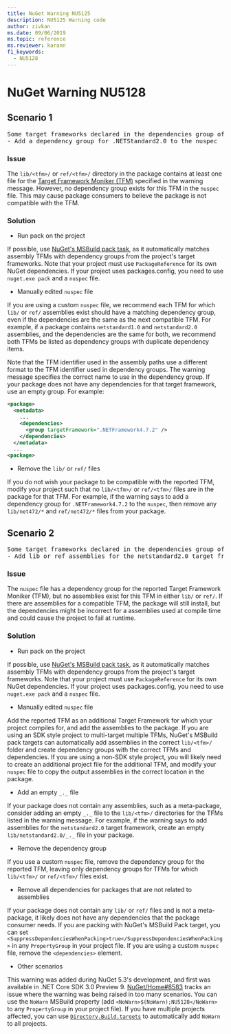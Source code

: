 ```yaml
---
title: NuGet Warning NU5125
description: NU5125 Warning code
author: zivkan
ms.date: 09/06/2019
ms.topic: reference
ms.reviewer: karann
f1_keywords: 
  - NU5128
---
```


# NuGet Warning NU5128

## Scenario 1

<pre>Some target frameworks declared in the dependencies group of the nuspec and the lib/ref folder do not have exact matches in the other location. Consult the list of actions below:
- Add a dependency group for .NETStandard2.0 to the nuspec</pre>

### Issue

The `lib/<tfm>/` or `ref/<tfm>/` directory in the package contains at least one file for the [Target Framework Moniker (TFM)](../target-frameworks.md) specified in the warning message. However, no dependency group exists for this TFM in the `nuspec` file. This may cause package consumers to believe the package is not compatible with the TFM.

### Solution

* Run pack on the project

If possible, use [NuGet's MSBuild pack task](../msbuild-targets.md), as it automatically matches assembly TFMs with dependency groups from the project's target frameworks. Note that your project must use `PackageReference` for its own NuGet dependencies. If your project uses packages.config, you need to use `nuget.exe pack` and a `nuspec` file.

* Manually edited `nuspec` file

If you are using a custom `nuspec` file, we recommend each TFM for which `lib/` or `ref/` assemblies exist should have a matching dependency group, even if the dependencies are the same as the next compatible TFM. For example, if a package contains `netstandard1.0` and `netstandard2.0` assemblies, and the dependencies are the same for both, we recommend both TFMs be listed as dependency groups with duplicate dependency items.

Note that the TFM identifier used in the assembly paths use a different format to the TFM identifier used in dependency groups. The warning message specifies the correct name to use in the dependency group. If your package does not have any dependencies for that target framework, use an empty group. For example:

```xml
<package>
  <metadata>
    ...
    <dependencies>
      <group targetFramework=".NETFramework4.7.2" />
    </dependencies>
  </metadata>
  ...
<package>
```

* Remove the `lib/` or `ref/` files

If you do not wish your package to be compatible with the reported TFM, modify your project such that no `lib/<tfm>/` or `ref/<tfm>/` files are in the package for that TFM. For example, if the warning says to add a dependency group for `.NETFramework4.7.2` to the `nuspec`, then remove any `lib/net472/*` and `ref/net472/*` files from your package.

## Scenario 2

<pre>Some target frameworks declared in the dependencies group of the nuspec and the lib/ref folder do not have exact matches in the other location. Consult the list of actions below:
- Add lib or ref assemblies for the netstandard2.0 target framework</pre>

### Issue

The `nuspec` file has a dependency group for the reported Target Framework Moniker (TFM), but no assemblies exist for this TFM in either `lib/` or `ref/`. If there are assemblies for a compatible TFM, the package will still install, but the dependencies might be incorrect for a assemblies used at compile time and could cause the project to fail at runtime.

### Solution

* Run pack on the project

If possible, use [NuGet's MSBuild pack task](../msbuild-targets.md), as it automatically matches assembly TFMs with dependency groups from the project's target frameworks. Note that your project must use `PackageReference` for its own NuGet dependencies. If your project uses packages.config, you need to use `nuget.exe pack` and a `nuspec` file.

* Manually edited `nuspec` file

Add the reported TFM as an additional Target Framework for which your project compiles for, and add the assemblies to the package. If you are using an SDK style project to multi-target multiple TFMs, NuGet's MSBuild pack targets can automatically add assemblies in the correct `lib/<tfm>/` folder and create dependency groups with the correct TFMs and dependencies. If you are using a non-SDK style project, you will likely need to create an additional project file for the additional TFM, and modify your `nuspec` file to copy the output assemblies in the correct location in the package.

* Add an empty `_._` file

If your package does not contain any assemblies, such as a meta-package, consider adding an empty `_._` file to the `lib/<tfm>/` directories for the TFMs listed in the warning message. For example, if the warning says to add assemblies for the `netstandard2.0` target framework, create an empty `lib/netstandard2.0/_._` file in your package.

* Remove the dependency group

If you use a custom `nuspec` file, remove the dependency group for the reported TFM, leaving only dependency groups for TFMs for which `lib/<tfm>/` or `ref/<tfm>/` files exist.

* Remove all dependencies for packages that are not related to assemblies

If your package does not contain any `lib/` or `ref/` files and is not a meta-package, it likely does not have any dependencies that the package consumer needs. If you are packing with NuGet's MSBuild Pack target, you can set `<SuppressDependenciesWhenPacking>true</SuppressDependenciesWhenPacking>` in any `PropertyGroup` in your project file. If you are using a custom `nuspec` file, remove the `<dependencies>` element.

* Other scenarios

This warning was added during NuGet 5.3's development, and first was available in .NET Core SDK 3.0 Preview 9. [NuGet/Home#8583](https://github.com/nuget/home/issues/8583) tracks an issue where the warning was being raised in too many scenarios. You can use the `NoWarn` MSBuild property (add `<NoWarn>$(NoWarn);NU5128</NoWarn>` to any `PropertyGroup` in your project file). If you have multiple projects affected, you can use [`Directory.Build.targets`](/visualstudio/msbuild/customize-your-build) to automatically add `NoWarn` to all projects.
